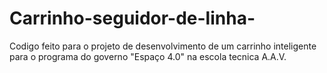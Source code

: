 # Carrinho-seguidor-de-linha-
Codigo feito para o projeto de desenvolvimento de um carrinho inteligente para o programa do governo "Espaço 4.0" na escola tecnica A.A.V.
